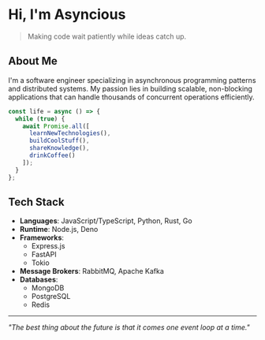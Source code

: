 # Hi, I'm Asyncious

> Making code wait patiently while ideas catch up.

## About Me

I'm a software engineer specializing in asynchronous programming patterns and distributed systems. My passion lies in building scalable, non-blocking applications that can handle thousands of concurrent operations efficiently.

```javascript
const life = async () => {
  while (true) {
    await Promise.all([
      learnNewTechnologies(),
      buildCoolStuff(),
      shareKnowledge(),
      drinkCoffee()
    ]);
  }
};
```

## Tech Stack

- **Languages**: JavaScript/TypeScript, Python, Rust, Go
- **Runtime**: Node.js, Deno
- **Frameworks**: 
  - Express.js
  - FastAPI
  - Tokio
- **Message Brokers**: RabbitMQ, Apache Kafka
- **Databases**: 
  - MongoDB
  - PostgreSQL
  - Redis

---
*"The best thing about the future is that it comes one event loop at a time."*
